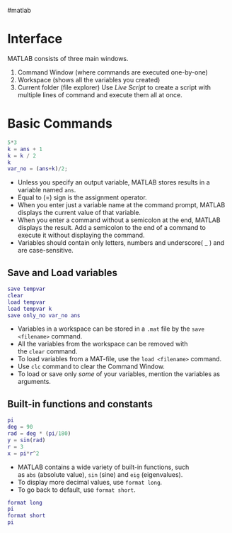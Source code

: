 #matlab
# Interface
MATLAB consists of three main windows.
1. Command Window (where commands are executed one-by-one)
2. Workspace (shows all the variables you created)
3. Current folder (file explorer)
Use *Live Script* to create a script with multiple lines of command and execute them all at once.
# Basic Commands
```MATLAB
5*3
k = ans + 1
k = k / 2
k
var_no = (ans+k)/2;
```
+ Unless you specify an output variable, MATLAB stores results in a variable named `ans`.
+ Equal to (=) sign is the assignment operator.
+ When you enter just a variable name at the command prompt, MATLAB displays the current value of that variable.
+ When you enter a command without a semicolon at the end, MATLAB displays the result. Add a semicolon to the end of a command to execute it without displaying the command.
+ Variables should contain only letters, numbers and underscore( _ ) and are case-sensitive.
## Save and Load variables
``` MATLAB
save tempvar
clear
load tempvar
load tempvar k
save only_no var_no ans
```
+ Variables in a workspace can be stored in a `.mat` file by the `save <filename>` command.
+ All the variables from the workspace can be removed with the `clear` command.
+ To load variables from a MAT-file, use the `load <filename>` command.
+ Use `clc` command to clear the Command Window.
+ To load or save only _some_ of your variables, mention the variables as arguments.
## Built-in functions and constants
``` MATLAB
pi
deg = 90
rad = deg * (pi/180)
y = sin(rad)
r = 3
x = pi*r^2
```
- MATLAB contains a wide variety of built-in functions, such as `abs` (absolute value), `sin` (sine) and `eig` (eigenvalues).
- To display more decimal values, use `format long`.
- To go back to default, use `format short`.
```MATLAB
format long
pi
format short
pi
```